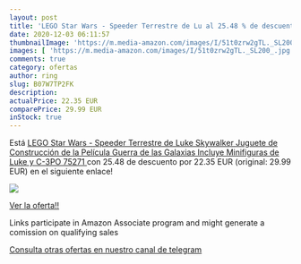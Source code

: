 ```yaml
---
layout: post
title: 'LEGO Star Wars - Speeder Terrestre de Lu al 25.48 % de descuento'
date: 2020-12-03 06:11:57
thumbnailImage: 'https://m.media-amazon.com/images/I/51t0zrw2gTL._SL200_.jpg'
images: [ 'https://m.media-amazon.com/images/I/51t0zrw2gTL._SL200_.jpg' ]
comments: true
category: ofertas
author: ring
slug: B07W7TP2FK
description:
actualPrice: 22.35 EUR
comparePrice: 29.99 EUR
inStock: true
---
```


Está [LEGO Star Wars - Speeder Terrestre de Luke Skywalker  Juguete de Construcción de la Película Guerra de las Galaxias  Incluye Minifiguras de Luke y C-3PO  75271 ](https://www.amazon.es/dp/B07W7TP2FK/?tag=tolees-21) con 25.48 de descuento por 22.35 EUR (original: 29.99 EUR) en el siguiente enlace!

[![](https://m.media-amazon.com/images/I/51t0zrw2gTL._SL200_.jpg)](https://www.amazon.es/dp/B07W7TP2FK/?tag=tolees-21)

[Ver la oferta!!](https://www.amazon.es/dp/B07W7TP2FK/?tag=tolees-21)

Links participate in Amazon Associate program and might generate a comission on qualifying sales

[Consulta otras ofertas en nuestro canal de telegram](https://t.me/s/ofertas25)
